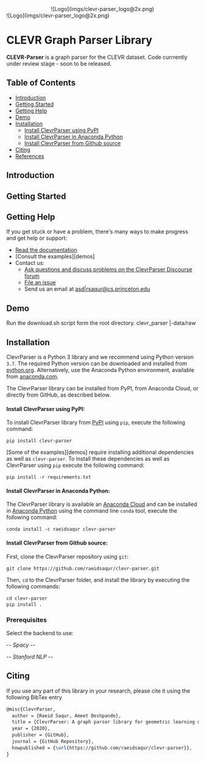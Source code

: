 <div align="center">
  ![Logo](imgs/clevr-parser_logo@2x.png)
</div>
![Logo](imgs/clevr-parser_logo@2x.png)


# CLEVR Graph Parser Library 
**CLEVR-Parser** is a graph parser for the CLEVR dataset. Code currrently under review stage - soon to be released. 

## Table of Contents
   * [Introduction](#introduction)
   * [Getting Started](#getting-started)
   * [Getting Help](#getting-help)
   * [Demo](#demo)
   * [Installation](#installation)
       * [Install ClevrParser using PyPI](#install-clevr-parser-using-pypi)
       * [Install ClevrParser in Anaconda Python](#install-clevr-parser-in-anaconda-python)
       * [Install ClevrParser from Github source](#install-clevr-parser-from-github-source)
   * [Citing](#citing)
   * [References](#references)

## Introduction

## Getting Started

## Getting Help

If you get stuck or have a problem, there's many ways to make progress and get help or support:

- [Read the documentation](https://clevr-parser.readthedocs.io)
- [Consult the examples][demos]
- Contact us:
  - [Ask questions and discuss problems on the ClevrParser Discourse forum](https://community.clevr-parser.io)
  - [File an issue](https://github.com/raeidsaqur/clevr-parser/issues/new/choose)
  - Send us an email at [asd|rsaqur@cs.princeton.edu](mailto:rsaqur@cs.princeton.edu?subject=Question%20about%20the%20Clevr-Parser%20library)


## Demo  

Run the download.sh script form the root directory.
clevr_parser
	|-data/raw

## Installation
ClevrParser is a Python 3 library and we recommend using Python version `3.7`. The required Python version
can be downloaded and installed from [python.org](https://python.org/). Alternatively, use the Anaconda Python
environment, available from [anaconda.com](https://www.anaconda.com/download/).

The ClevrParser library can be installed from PyPI, from Anaconda Cloud, or directly from GitHub, as described below.

#### Install ClevrParser using PyPI:
To install ClevrParser library from [PyPI](https://pypi.org) using `pip`, execute the following command:
```
pip install clevr-parser
```

[Some of the examples][demos] require installing additional dependencies as well as `clevr-parser`. To install these dependencies as well as ClevrParser using `pip` execute the following command:
```
pip install -r requirements.txt 
```

#### Install ClevrParser in Anaconda Python:
The ClevrParser library is available an [Anaconda Cloud](https://anaconda.org/raeidsaqur/clevr-parser) and can be installed in [Anaconda Python](https://anaconda.com) using the command line `conda` tool, execute the following command:
```
conda install -c raeidsaqur clevr-parser
```


#### Install ClevrParser from Github source:
First, clone the ClevrParser repository using `git`:
```
git clone https://github.com/raeidsaqur/clevr-parser.git
```

Then, `cd` to the ClevrParser folder, and install the library by executing the following commands:
```
cd clevr-parser
pip install .
```

### Prerequisites 
Select the backend to use:

-*- Spacy -*-

-*- Stanford NLP -*-

## Citing
If you use any part of this library in your research, please cite it using the following BibTex entry
```latex
@misc{ClevrParser,
  author = {Raeid Saqur, Ameet Deshpande},
  title = {ClevrParser: A graph parser library for geometric learning on CLEVR Dataset},
  year = {2020},
  publisher = {GitHub},
  journal = {GitHub Repository},
  howpublished = {\url{https://github.com/raeidsaqur/clevr-parser}},
}
```


